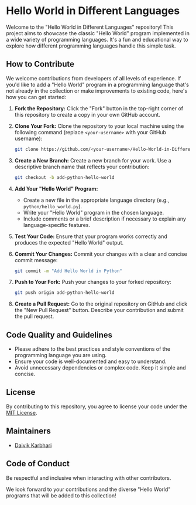 # Hello World in Different Languages
Welcome to the "Hello World in Different Languages" repository! This project aims to showcase the classic "Hello World" program implemented in a wide variety of programming languages. It's a fun and educational way to explore how different programming languages handle this simple task.

## How to Contribute

We welcome contributions from developers of all levels of experience. If you'd like to add a "Hello World" program in a programming language that's not already in the collection or make improvements to existing code, here's how you can get started:

1. **Fork the Repository:** Click the "Fork" button in the top-right corner of this repository to create a copy in your own GitHub account.

2. **Clone Your Fork:** Clone the repository to your local machine using the following command (replace `<your-username>` with your GitHub username):

   ```bash
   git clone https://github.com/<your-username>/Hello-World-in-Different-Languages.git
   ```

3. **Create a New Branch:** Create a new branch for your work. Use a descriptive branch name that reflects your contribution:

   ```bash
   git checkout -b add-python-hello-world
   ```

4. **Add Your "Hello World" Program:**
   - Create a new file in the appropriate language directory (e.g., `python/hello_world.py`).
   - Write your "Hello World" program in the chosen language.
   - Include comments or a brief description if necessary to explain any language-specific features.

5. **Test Your Code:** Ensure that your program works correctly and produces the expected "Hello World" output.

6. **Commit Your Changes:** Commit your changes with a clear and concise commit message:

   ```bash
   git commit -m "Add Hello World in Python"
   ```

7. **Push to Your Fork:** Push your changes to your forked repository:

   ```bash
   git push origin add-python-hello-world
   ```

8. **Create a Pull Request:** Go to the original repository on GitHub and click the "New Pull Request" button. Describe your contribution and submit the pull request.

## Code Quality and Guidelines

- Please adhere to the best practices and style conventions of the programming language you are using.
- Ensure your code is well-documented and easy to understand.
- Avoid unnecessary dependencies or complex code. Keep it simple and concise.

## License

By contributing to this repository, you agree to license your code under the [MIT License](LICENSE).

## Maintainers

- [Daivik Karbhari](https://github.com/user-dk)

## Code of Conduct

 Be respectful and inclusive when interacting with other contributors.

We look forward to your contributions and the diverse "Hello World" programs that will be added to this collection!
```
